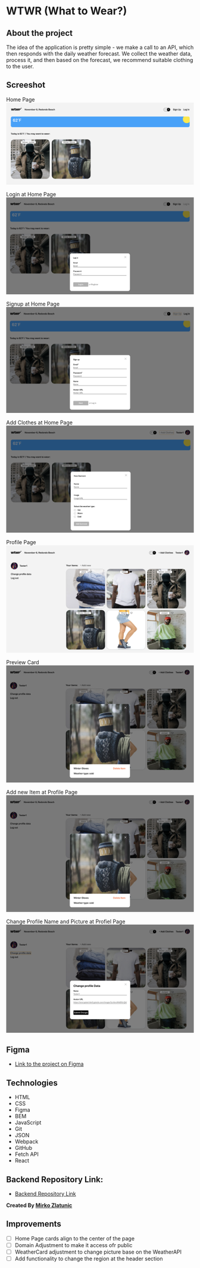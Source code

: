 # WTWR (What to Wear?)

## About the project

The idea of the application is pretty simple - we make a call to an API, which then responds with the daily weather forecast. We collect the weather data, process it, and then based on the forecast, we recommend suitable clothing to the user.

## Screeshot

Home Page
![WTWR Home Page](./src/images/home-page.png "Home Page")

Login at Home Page
![Login](./src/images/login.png "Login")

Signup at Home Page
![Signup](./src/images/signin.png "Signup")

Add Clothes at Home Page
![Add Clothes](./src/images/add-clothes-home-page.png "Add Clothes")

Profile Page
![Profile Page](./src/images/profiel-page.png "Profile Page")

Preview Card
![Preview Card](./src/images/image-preview.png "Preview Card")

Add new Item at Profile Page
![Add Item](./src/images/image-preview.png "Add Item")

Change Profile Name and Picture at Profiel Page
![Change Profile](./src/images/change-profile.png "Change Profile")

## Figma

- [Link to the project on Figma](https://www.figma.com/file/dQLJwEKasIdspciJAJrCaf/Sprint-11_-WTWR?node-id=311%3A433&mode=dev)

## Technologies

- HTML
- CSS
- Figma
- BEM
- JavaScript
- Git
- JSON
- Webpack
- GitHub
- Fetch API
- React

## Backend Repository Link:

- [Backend Repository Link](https://github.com/mirkozlatunic/se_project_express)

**Created By [Mirko Zlatunic](https://github.com/mirkozlatunic)**

## Improvements
- [ ] Home Page cards align to the center of the page
- [ ] Domain Adjustment to make it access ofr public
- [ ] WeatherCard adjustment to change picture base on the WeatherAPI
- [ ] Add functionality to change the region at the header section
